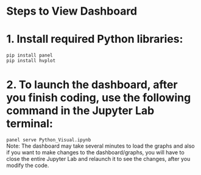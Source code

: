 # Steps to View Dashboard
# 1. Install required Python libraries:
` pip install panel `  
` pip install hvplot `
# 2. To launch the dashboard, after you finish coding, use the following command in the Jupyter Lab terminal:
` panel serve Python_Visual.ipynb `  
Note: The dashboard may take several minutes to load the graphs and also if you want to make changes to the dashboard/graphs, you will have to close the entire Jupyter Lab and relaunch it to see the changes, after you modify the code.
